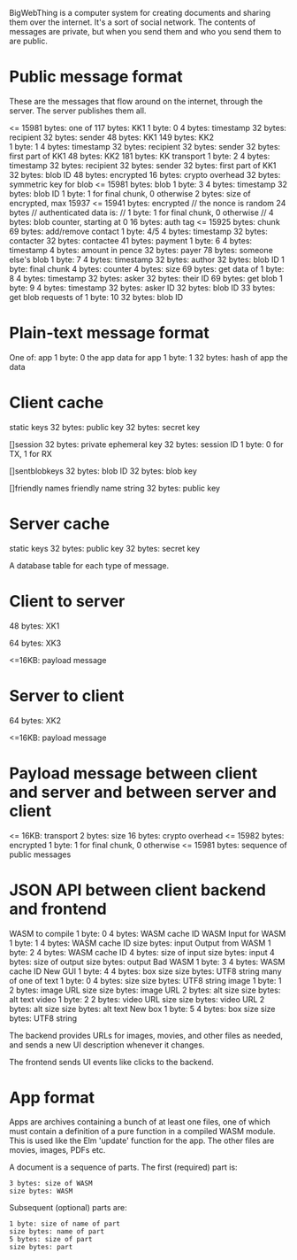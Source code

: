 BigWebThing is a computer system for creating documents and sharing them over the internet. It's a sort of social network. The contents of messages are private, but when you send them and who you send them to are public.

# Public message format

These are the messages that flow around on the internet, through the server. The server publishes them all.

<= 15981 bytes: one of
    117 bytes: KK1
        1 byte: 0
        4 bytes: timestamp
        32 bytes: recipient
        32 bytes: sender
        48 bytes: KK1
    149 bytes: KK2    
        1 byte: 1
        4 bytes: timestamp
        32 bytes: recipient
        32 bytes: sender
        32 bytes: first part of KK1
        48 bytes: KK2
    181 bytes: KK transport
        1 byte: 2
        4 bytes: timestamp
        32 bytes: recipient
        32 bytes: sender
        32 bytes: first part of KK1
        32 bytes: blob ID
        48 bytes: encrypted
            16 bytes: crypto overhead
            32 bytes: symmetric key for blob
    <= 15981 bytes: blob
        1 byte: 3
        4 bytes: timestamp
        32 bytes: blob ID
        1 byte: 1 for final chunk, 0 otherwise
        2 bytes: size of encrypted, max 15937
        <= 15941 bytes: encrypted
            // the nonce is random 24 bytes
	    // authenticated data is:
            //      1 byte: 1 for final chunk, 0 otherwise
            //      4 bytes: blob counter, starting at 0
            16 bytes: auth tag
            <= 15925 bytes: chunk
    69 bytes: add/remove contact
        1 byte: 4/5 
        4 bytes: timestamp
        32 bytes: contacter
        32 bytes: contactee
    41 bytes: payment
        1 byte: 6
        4 bytes: timestamp
        4 bytes: amount in pence
        32 bytes: payer
    78 bytes: someone else's blob
        1 byte: 7
        4 bytes: timestamp
        32 bytes: author
        32 bytes: blob ID
        1 byte: final chunk
        4 bytes: counter
        4 bytes: size
    69 bytes: get data of
        1 byte: 8
        4 bytes: timestamp
        32 bytes: asker
        32 bytes: their ID
    69 bytes: get blob
        1 byte: 9
        4 bytes: timestamp
        32 bytes: asker ID
        32 bytes: blob ID
    33 bytes: get blob requests of
        1 byte: 10
        32 bytes: blob ID

# Plain-text message format

One of:
    app
        1 byte: 0
        the app
    data for app
        1 byte: 1
        32 bytes: hash of app
        the data

# Client cache

static keys
    32 bytes: public key
    32 bytes: secret key

[]session
    32 bytes: private ephemeral key
    32 bytes: session ID
    1 byte: 0 for TX, 1 for RX

[]sentblobkeys
    32 bytes: blob ID
    32 bytes: blob key

[]friendly names
    friendly name string
    32 bytes: public key

# Server cache

static keys
    32 bytes: public key
    32 bytes: secret key

A database table for each type of message.

# Client to server

48 bytes: XK1 

64 bytes: XK3

<=16KB: payload message

# Server to client

64 bytes: XK2

<=16KB: payload message

# Payload message between client and server and between server and client

<= 16KB: transport
    2 bytes: size
    16 bytes: crypto overhead
    <= 15982 bytes: encrypted
        1 byte: 1 for final chunk, 0 otherwise
        <= 15981 bytes: sequence of public messages

# JSON API between client backend and frontend

WASM to compile
    1 byte: 0
    4 bytes: WASM cache ID
    WASM
Input for WASM
    1 byte: 1
    4 bytes: WASM cache ID
    size bytes: input
Output from WASM
    1 byte: 2
    4 bytes: WASM cache ID
    4 bytes: size of input
    size bytes: input
    4 bytes: size of output
    size bytes: output
Bad WASM
    1 byte: 3
    4 bytes: WASM cache ID
New GUI
    1 byte: 4
    4 bytes: box size
    size bytes: UTF8 string
    many of one of
        text
            1 byte: 0
            4 bytes: size
            size bytes: UTF8 string
        image
            1 byte: 1
            2 bytes: image URL size
            size bytes: image URL
            2 bytes: alt size
            size bytes: alt text
        video
            1 byte: 2
            2 bytes: video URL size
            size bytes: video URL
            2 bytes: alt size
            size bytes: alt text
New box
    1 byte: 5
    4 bytes: box size
    size bytes: UTF8 string


The backend provides URLs for images, movies, and other files as needed, and sends a new UI description whenever it changes.

The frontend sends UI events like clicks to the backend.

# App format

Apps are archives containing a bunch of at least one files, one of which must contain a definition of a pure function in a compiled WASM module. This is used like the Elm 'update' function for the app. The other files are movies, images, PDFs etc.

A document is a sequence of parts. The first (required) part is:

    3 bytes: size of WASM
    size bytes: WASM

Subsequent (optional) parts are:

    1 byte: size of name of part
    size bytes: name of part
    5 bytes: size of part
    size bytes: part
